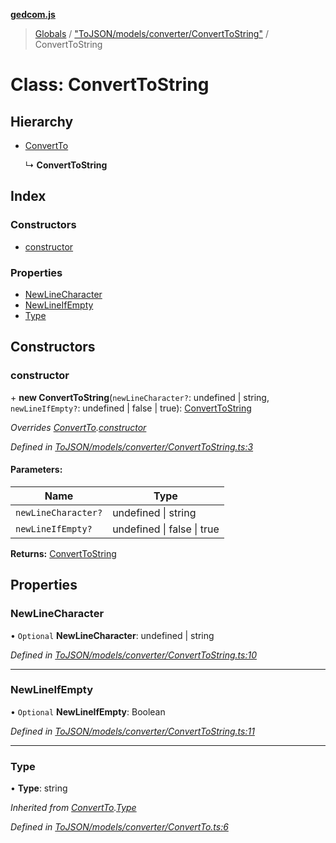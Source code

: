 **[gedcom.js](../README.md)**

> [Globals](../globals.md) / ["ToJSON/models/converter/ConvertToString"](../modules/_tojson_models_converter_converttostring_.md) / ConvertToString

# Class: ConvertToString

## Hierarchy

* [ConvertTo](_tojson_models_converter_convertto_.convertto.md)

  ↳ **ConvertToString**

## Index

### Constructors

* [constructor](_tojson_models_converter_converttostring_.converttostring.md#constructor)

### Properties

* [NewLineCharacter](_tojson_models_converter_converttostring_.converttostring.md#newlinecharacter)
* [NewLineIfEmpty](_tojson_models_converter_converttostring_.converttostring.md#newlineifempty)
* [Type](_tojson_models_converter_converttostring_.converttostring.md#type)

## Constructors

### constructor

\+ **new ConvertToString**(`newLineCharacter?`: undefined \| string, `newLineIfEmpty?`: undefined \| false \| true): [ConvertToString](_tojson_models_converter_converttostring_.converttostring.md)

*Overrides [ConvertTo](_tojson_models_converter_convertto_.convertto.md).[constructor](_tojson_models_converter_convertto_.convertto.md#constructor)*

*Defined in [ToJSON/models/converter/ConvertToString.ts:3](https://github.com/Jisco/gedcom.js/blob/af9d585/src/ToJSON/models/converter/ConvertToString.ts#L3)*

#### Parameters:

Name | Type |
------ | ------ |
`newLineCharacter?` | undefined \| string |
`newLineIfEmpty?` | undefined \| false \| true |

**Returns:** [ConvertToString](_tojson_models_converter_converttostring_.converttostring.md)

## Properties

### NewLineCharacter

• `Optional` **NewLineCharacter**: undefined \| string

*Defined in [ToJSON/models/converter/ConvertToString.ts:10](https://github.com/Jisco/gedcom.js/blob/af9d585/src/ToJSON/models/converter/ConvertToString.ts#L10)*

___

### NewLineIfEmpty

• `Optional` **NewLineIfEmpty**: Boolean

*Defined in [ToJSON/models/converter/ConvertToString.ts:11](https://github.com/Jisco/gedcom.js/blob/af9d585/src/ToJSON/models/converter/ConvertToString.ts#L11)*

___

### Type

•  **Type**: string

*Inherited from [ConvertTo](_tojson_models_converter_convertto_.convertto.md).[Type](_tojson_models_converter_convertto_.convertto.md#type)*

*Defined in [ToJSON/models/converter/ConvertTo.ts:6](https://github.com/Jisco/gedcom.js/blob/af9d585/src/ToJSON/models/converter/ConvertTo.ts#L6)*
